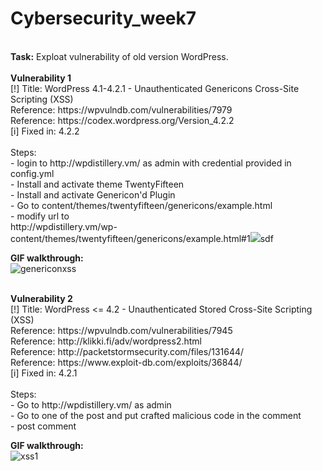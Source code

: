 # Cybersecurity_week7
<br />
<b>Task:</b> Exploat vulnerability of old version WordPress.
<br /><br />
<b>Vulnerability 1</b><br />
[!] Title: WordPress 4.1-4.2.1 - Unauthenticated Genericons Cross-Site Scripting (XSS)<br />
    Reference: https://wpvulndb.com/vulnerabilities/7979<br />
    Reference: https://codex.wordpress.org/Version_4.2.2<br />
[i] Fixed in: 4.2.2<br />
<br />
  Steps:<br />
    - login to http://wpdistillery.vm/ as admin with credential provided in config.yml<br />
    - Install and activate theme TwentyFifteen<br />
    - Install and activate Genericon'd Plugin<br />
    - Go to content/themes/twentyfifteen/genericons/example.html<br />
    - modify url to <br />
      http://wpdistillery.vm/wp-content/themes/twentyfifteen/genericons/example.html#1<img/ src=1 onerror=alert("HACKED")>sdf<br />

<b>GIF walkthrough:</b><br />
![genericonxss](https://user-images.githubusercontent.com/31838335/38178052-70db0200-35d8-11e8-9df4-840ce02b2451.gif)

<br />
<b>Vulnerability 2</b><br />
[!] Title: WordPress <= 4.2 - Unauthenticated Stored Cross-Site Scripting (XSS) <br />
    Reference: https://wpvulndb.com/vulnerabilities/7945 <br />
    Reference: http://klikki.fi/adv/wordpress2.html <br />
    Reference: http://packetstormsecurity.com/files/131644/ <br />
    Reference: https://www.exploit-db.com/exploits/36844/ <br />
[i] Fixed in: 4.2.1<br />
<br />
  Steps:<br />
    - Go to http://wpdistillery.vm/ as admin <br />
    - Go to one of the post and put crafted malicious code in the comment <br />
    - post comment <br />

<b>GIF walkthrough:</b><br />
![xss1](https://user-images.githubusercontent.com/31838335/38178228-33f0004e-35dc-11e8-9764-6d91a88c7902.gif)



